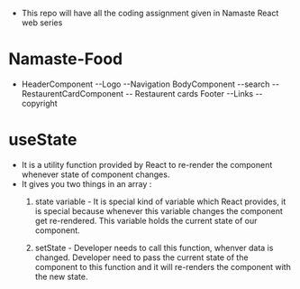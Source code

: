 - This repo will have all the coding assignment given in Namaste React web series

# Namaste-Food
- HeaderComponent
  --Logo
  --Navigation
BodyComponent
  --search
  --RestaurentCardComponent
    --  Restaurent cards
Footer
  --Links
  --copyright    


# useState
- It is a utility function provided by React to re-render the component whenever state of component changes.
- It gives you two things in an array :
  1. state variable - It is special kind of variable which React provides, it is special because whenever this variable changes the component get re-rendered. This variable holds the current state of our component.

  2. setState - Developer needs to call this function, whenver data is changed. Developer need to pass the current state of the component to this function and it will re-renders the component with the new state.

